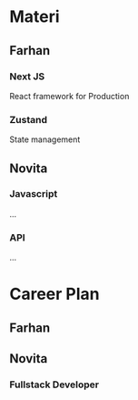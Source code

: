 # Materi
## Farhan
### Next JS
React framework for Production
### Zustand 
State management

## Novita
### Javascript
...
### API
...

# Career Plan
## Farhan

## Novita
### Fullstack Developer